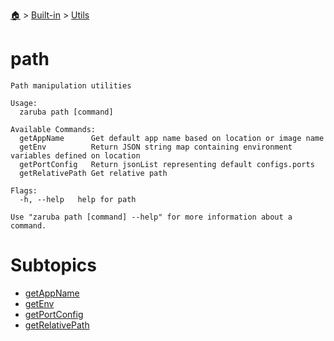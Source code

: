 <!--startTocHeader-->
[🏠](../../../README.md) > [Built-in](../../README.md) > [Utils](../README.md)
# path
<!--endTocHeader-->

```
Path manipulation utilities

Usage:
  zaruba path [command]

Available Commands:
  getAppName      Get default app name based on location or image name
  getEnv          Return JSON string map containing environment variables defined on location
  getPortConfig   Return jsonList representing default configs.ports
  getRelativePath Get relative path

Flags:
  -h, --help   help for path

Use "zaruba path [command] --help" for more information about a command.

```

# Subtopics
<!--startTocSubtopic-->
- [getAppName](get-app-name.md)
- [getEnv](get-env.md)
- [getPortConfig](get-port-config.md)
- [getRelativePath](get-relative-path.md)
<!--endTocSubtopic-->